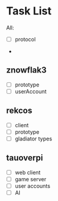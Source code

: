 Task List
=========

All:

- [ ] protocol
-

znowflak3
---------

- [ ] prototype
- [ ] userAccount

rekcos
------

- [ ] client
- [ ] prototype
- [ ] gladiator types

tauoverpi
---------

- [ ] web client
- [ ] game server
- [ ] user accounts
- [ ] AI
